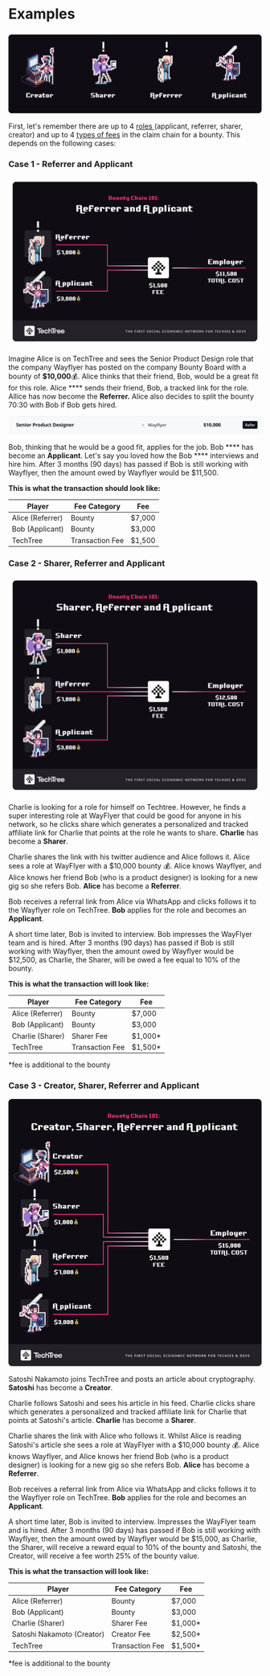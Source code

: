 # Examples

![Learn more about each of these roles here](<../.gitbook/assets/Characters of TechTree (1).png>)

First, let's remember there are up to 4 [roles ](../roles-at-techtree/)(applicant, referrer, sharer, creator) and up to 4 [types of fees](pricing.md) in the claim chain for a bounty. This depends on the following cases:

### **Case 1 - Referrer and Applicant**

![](../.gitbook/assets/Case1Company.png)

Imagine Alice is on TechTree and sees the Senior Product Design role that the company Wayflyer has posted on the company Bounty Board with a bounty of **$10,000**💰.  Alice thinks that their friend, Bob, would be a great fit for this role. Alice **** sends their friend, Bob, a tracked link for the role. Allice has now become the **Referrer.** Alice also decides to split the bounty 70:30 with Bob if Bob gets hired.

![](<../.gitbook/assets/Screenshot 2022-01-07 at 11.52.25.png>)

Bob, thinking that he would be a good fit, applies for the job. Bob **** has become an **Applicant**. Let's say you loved how the Bob **** interviews and hire him. After 3 months (90 days) has passed if Bob is still working with Wayflyer, then the amount owed by Wayflyer would be $11,500.

**This is what the transaction should look like:**

| Player           | Fee Category    | Fee    |
| ---------------- | --------------- | ------ |
| Alice (Referrer) | Bounty          | $7,000 |
| Bob (Applicant)  | Bounty          | $3,000 |
| TechTree         | Transaction Fee | $1,500 |



### **Case 2 - Sharer, Referrer and Applicant**

![](../.gitbook/assets/Case2Company.png)

Charlie is looking for a role for himself on Techtree. However, he finds a super interesting role at WayFlyer that could be good for anyone in his network, so he clicks share which generates a personalized and tracked affiliate link for Charlie that points at the role he wants to share. **Charlie** has become a **Sharer**.

Charlie shares the link with his twitter audience and Alice follows it. Alice sees a role at WayFlyer with a $10,000 bounty 💰. Alice knows Wayflyer, and Alice knows her friend Bob (who is a product designer) is looking for a new gig so she refers Bob. **Alice** has become a **Referrer**.&#x20;

Bob receives a referral link from Alice via WhatsApp and clicks follows it to the Wayflyer role on TechTree. **Bob** applies for the role and becomes an **Applicant**.

A short time later, Bob is invited to interview. Bob impresses the WayFlyer team and is hired. After 3 months (90 days) has passed if Bob is still working with Wayflyer, then the amount owed by Wayflyer would be $12,500, as Charlie, the Sharer, will be owed a fee equal to 10% of the bounty.

**This is what the transaction will look like:**

| Player           | Fee Category    | Fee      |
| ---------------- | --------------- | -------- |
| Alice (Referrer) | Bounty          | $7,000   |
| Bob (Applicant)  | Bounty          | $3,000   |
| Charlie (Sharer) | Sharer Fee      | $1,000\* |
| TechTree         | Transaction Fee | $1,500\* |

\*fee is additional to the bounty

### **Case 3 - Creator, Sharer, Referrer and Applicant**

![](../.gitbook/assets/Case3Company.png)

Satoshi Nakamoto joins TechTree and posts an article about cryptography. **Satoshi** has become a **Creator**.

Charlie follows Satoshi and sees his article in his feed. Charlie clicks share which generates a personalized and tracked affiliate link for Charlie that points at Satoshi's article. **Charlie** has become a **Sharer**.

Charlie shares the link with Alice who follows it. Whilst Alice is reading Satoshi's article she sees a role at WayFlyer with a $10,000 bounty 💰. Alice knows Wayflyer, and Alice knows her friend Bob (who is a product designer) is looking for a new gig so she refers Bob. **Alice** has become a **Referrer**.&#x20;

Bob receives a referral link from Alice via WhatsApp and clicks follows it to the Wayflyer role on TechTree. **Bob** applies for the role and becomes an **Applicant**.

A short time later, Bob is invited to interview. Impresses the WayFlyer team and is hired. After 3 months (90 days) has passed if Bob is still working with Wayflyer, then the amount owed by Wayflyer would be $15,000, as Charlie, the Sharer, will receive a reward equal to 10% of the bounty and Satoshi, the Creator, will receive a fee worth 25% of the bounty value.

**This is what the transaction will look like:**

| Player                     | Fee Category    | Fee      |
| -------------------------- | --------------- | -------- |
| Alice (Referrer)           | Bounty          | $7,000   |
| Bob (Applicant)            | Bounty          | $3,000   |
| Charlie (Sharer)           | Sharer Fee      | $1,000\* |
| Satoshi Nakamoto (Creator) | Creator Fee     | $2,500\* |
| TechTree                   | Transaction Fee | $1,500\* |

\*fee is additional to the bounty
